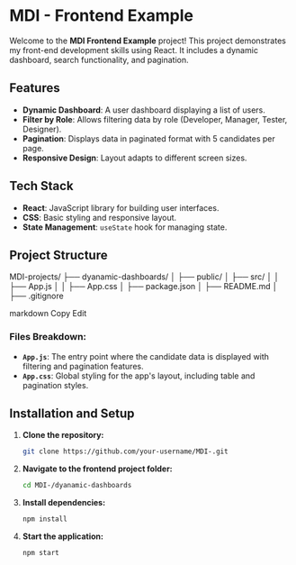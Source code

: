 # MDI - Frontend Example

Welcome to the **MDI Frontend Example** project! This project demonstrates my front-end development skills using React. It includes a dynamic dashboard, search functionality, and pagination.

## Features

- **Dynamic Dashboard**: A user dashboard displaying a list of users.
- **Filter by Role**: Allows filtering data by role (Developer, Manager, Tester, Designer).
- **Pagination**: Displays data in paginated format with 5 candidates per page.
- **Responsive Design**: Layout adapts to different screen sizes.

## Tech Stack

- **React**: JavaScript library for building user interfaces.
- **CSS**: Basic styling and responsive layout.
- **State Management**: `useState` hook for managing state.

## Project Structure

MDI-projects/ ├── dyanamic-dashboards/ │ ├── public/ │ ├── src/ │ │ ├── App.js │ │ ├── App.css │ ├── package.json │ ├── README.md │ ├── .gitignore

markdown
Copy
Edit

### Files Breakdown:
- **`App.js`**: The entry point where the candidate data is displayed with filtering and pagination features.
- **`App.css`**: Global styling for the app's layout, including table and pagination styles.

## Installation and Setup

1. **Clone the repository:**
   ```sh
   git clone https://github.com/your-username/MDI-.git

2. **Navigate to the frontend project folder:**
   ```sh
   cd MDI-/dyanamic-dashboards

3. **Install dependencies:**
   ```sh
   npm install

4. **Start the application:**
   ```sh
   npm start

